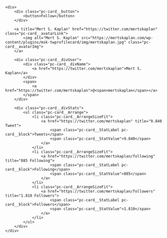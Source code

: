 <div class="pc-card__div">
    <a class="pc-card__bg pc-card__block"></a>

	<div>
		<div class="pc-card__button">
            <button>Follow</button> 
		</div>

		<a title="Mert S. Kaplan" href="https://twitter.com/mertskaplan" class="pc-card__avatarLink">
			<img alt="Mert S. Kaplan" src="https://mertskaplan.com/wp-content/plugins/msk-twprofilecard/img/mertskaplan.jpg" class="pc-card__avatarImg">
		</a>

		<div class="pc-card__divUser">
			<div class="pc-card__divName">
				<a href="https://twitter.com/mertskaplan">Mert S. Kaplan</a>
			</div>
			<span>
				<a href="https://twitter.com/mertskaplan">@<span>mertskaplan</span></a>
			</span>
		</div>

		<div class="pc-card__divStats">
			<ul class="pc-card__Arrange">
				<li class="pc-card__ArrangeSizeFit">
					<a href="https://twitter.com/mertskaplan" title="9.840 Tweet">
						<span class="pc-card__StatLabel pc-card__block">Tweets</span>
						<span class="pc-card__StatValue">9.840</span>
					</a>
				</li>
				<li class="pc-card__ArrangeSizeFit">
					<a href="https://twitter.com/mertskaplan/following" title="885 Following">
						<span class="pc-card__StatLabel pc-card__block">Following</span>
						<span class="pc-card__StatValue">885</span>
					</a>
				</li>
				<li class="pc-card__ArrangeSizeFit">
					<a href="https://twitter.com/mertskaplan/followers" title="1.810 Followers">
						<span class="pc-card__StatLabel pc-card__block">Followers</span>
						<span class="pc-card__StatValue">1.810</span>
					</a>
				</li>
			</ul>
		</div>
	</div>
</div>
